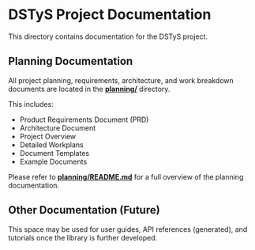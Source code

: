 # DSTyS Project Documentation

This directory contains documentation for the DSTyS project.

## Planning Documentation
All project planning, requirements, architecture, and work breakdown documents are located in the **[planning/](./planning/)** directory.

This includes:
- Product Requirements Document (PRD)
- Architecture Document
- Project Overview
- Detailed Workplans
- Document Templates
- Example Documents

Please refer to **[planning/README.md](./planning/README.md)** for a full overview of the planning documentation.

## Other Documentation (Future)
This space may be used for user guides, API references (generated), and tutorials once the library is further developed.